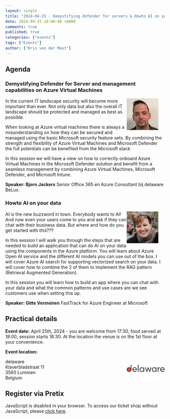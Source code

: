 ```yaml
---
layout: single
title: "2024-04-25 - Demystifying defender for servers & Howto AI on your data"
date: 2024-04-25 18:00:00 +0000
comments: true
published: true
categories: ["events"]
tags: ["Events"]
author: ["Kris van der Mast"]
---
```


## Agenda

### Demystifying Defender for Server and management capabilities on Azure Virtual Machines

<img src="/assets/media/speakers/bjorn-jackers.jpg" alt=" Bjorn Jackers" align="right" height="100" width="100" style="margin-right: 20px;">
In the current IT landscape security will become more important than ever.  
Not only data but also the overall IT landscape should be protected and managed as best as possible.

When looking at Azure virtual machines there is always a misunderstanding on how they can be secured and managed using the basic Microsoft security feature sets.
By combining the strength and flexibility of Azure Virtual Machines and Microsoft Defender the full potentials can be benefited from the Microsoft stack

In this session we will have a view on how to correctly onboard Azure Virtual Machines in the Microsoft Defender solution and benefit from a seamless management by combining Azure Virtual Machines, Microsoft Defender, and Microsoft Intune.

**Speaker:  Bjorn Jackers** Senior Office 365 en Azure Consultant bij delaware BeLux.

### Howto AI on your data

<img src="/assets/media/speakers/gitte-vermeiren.jpg" alt=" Gitte Vermeiren" align="right" height="100" width="100" style="margin-right: 20px;">
AI is the new buzzword in town. Everybody wants to AI! And now even your users come to you and ask if they can chat with their business data. But where and how do you get started with this???

In this session I will walk you through the steps that are needed to build an application that can do AI on your data using the components in the Azure platform. You will learn about Azure Open AI service and the different AI models you can use out of the box. I will cover Azure AI search for supporting vectorized search on your data. I will cover how to combine the 2 of them to implement the RAG pattern (Retrieval Augmented Generation).

In this session you will learn how to build an app where you can chat with your data and what the common patterns and use cases are we see customers use when setting this up.

**Speaker:  Gitte Vermeiren** FastTrack for Azure Engineer at Microsoft


## Practical details

**Event date:** April 25th, 2024 - you are welcome from 17:30, food served at 18:00, session starts 18:30. At the location the venue is on the 1st floor at your convenience.

**Event location:**<br />

<img width="120" height="60" align="right" alt="delaware" src="/assets/media/sponsors/logo-delaware.png">delaware<br/>
Klaverbladstraat 11<br/>
3560 Lummen<br/>
Belgium

## Register via Pretix

<link rel="stylesheet" type="text/css" href="https://pretix.eu/azug/20240425/widget/v1.css">
<script type="text/javascript" src="https://pretix.eu/widget/v1.en.js" async></script>
<pretix-widget event="https://pretix.eu/azug/20240425/" single-item-select="button"></pretix-widget>
<noscript>
   <div class="pretix-widget">
        <div class="pretix-widget-info-message">
            JavaScript is disabled in your browser. To access our ticket shop without JavaScript, please <a target="_blank" rel="noopener" href="https://pretix.eu/azug/20240425/">click here</a>.
        </div>
    </div>
</noscript>
